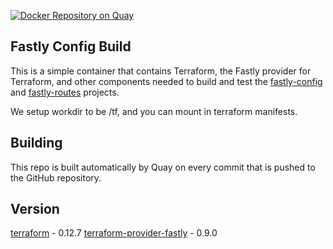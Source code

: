 [![Docker Repository on Quay](https://quay.io/repository/getpantheon/fastly-config-build/status "Docker Repository on Quay")](https://quay.io/repository/getpantheon/fastly-config-build)

Fastly Config Build
-------------------

This is a simple container that contains Terraform, the Fastly provider for Terraform, and other components needed to build and test the [fastly-config](https://github.com/pantheon-systems/fastly-config) and [fastly-routes](https://github.com/pantheon-systems/fastly-routes) projects.

We setup workdir to be /tf, and you can mount in terraform manifests.

## Building

This repo is built automatically by Quay on every commit that is pushed to the GitHub repository.

## Version

[terraform](https://www.terraform.io/) - 0.12.7
[terraform-provider-fastly](https://www.terraform.io/docs/providers/fastly/index.html) - 0.9.0